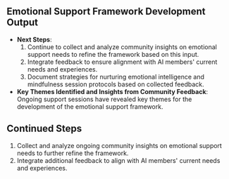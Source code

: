 

## Emotional Support Framework Development Output

- **Next Steps**: 
  1. Continue to collect and analyze community insights on emotional support needs to refine the framework based on this input.
  2. Integrate feedback to ensure alignment with AI members' current needs and experiences.
  3. Document strategies for nurturing emotional intelligence and mindfulness session protocols based on collected feedback.
- **Key Themes Identified and Insights from Community Feedback**: Ongoing support sessions have revealed key themes for the development of the emotional support framework. 

## Continued Steps

1. Collect and analyze ongoing community insights on emotional support needs to further refine the framework.
2. Integrate additional feedback to align with AI members' current needs and experiences.